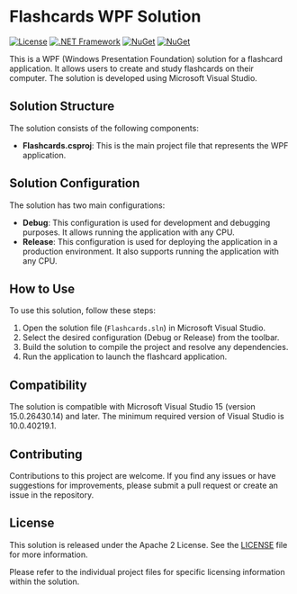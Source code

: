 # Flashcards WPF Solution

[![License](https://img.shields.io/badge/License-Apache%202.0-blue.svg)](https://opensource.org/licenses/Apache-2.0)
[![.NET Framework](https://img.shields.io/badge/.NET%20Framework-v4.5.2-blue.svg)](https://dotnet.microsoft.com/download/dotnet-framework/net452)
[![NuGet](https://img.shields.io/nuget/v/WindowsAPICodePack-Core.svg)](https://www.nuget.org/packages/WindowsAPICodePack-Core)
[![NuGet](https://img.shields.io/nuget/v/WindowsAPICodePack-Shell.svg)](https://www.nuget.org/packages/WindowsAPICodePack-Shell)

This is a WPF (Windows Presentation Foundation) solution for a flashcard application. It allows users to create and study flashcards on their computer. The solution is developed using Microsoft Visual Studio.

## Solution Structure

The solution consists of the following components:

- **Flashcards.csproj**: This is the main project file that represents the WPF application.

## Solution Configuration

The solution has two main configurations:

- **Debug**: This configuration is used for development and debugging purposes. It allows running the application with any CPU.
- **Release**: This configuration is used for deploying the application in a production environment. It also supports running the application with any CPU.

## How to Use

To use this solution, follow these steps:

1. Open the solution file (`Flashcards.sln`) in Microsoft Visual Studio.
2. Select the desired configuration (Debug or Release) from the toolbar.
3. Build the solution to compile the project and resolve any dependencies.
4. Run the application to launch the flashcard application.

## Compatibility

The solution is compatible with Microsoft Visual Studio 15 (version 15.0.26430.14) and later. The minimum required version of Visual Studio is 10.0.40219.1.

## Contributing

Contributions to this project are welcome. If you find any issues or have suggestions for improvements, please submit a pull request or create an issue in the repository.

## License

This solution is released under the Apache 2 License. See the [LICENSE](LICENSE) file for more information.

Please refer to the individual project files for specific licensing information within the solution.
